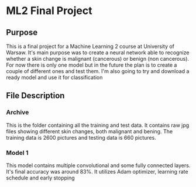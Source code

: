 # ML2 Final Project

## Purpose
This is a final project for a Machine Learning 2 course at University of Warsaw. It's main purpose was to create a neural network able to recognize whether a skin change is malignant (cancerous) or benign (non cancerous).
For now there is only one model but in the future the plan is to create a couple of different ones and test them. I'm also going to try and download a ready model and use it for classification

## File Description

### Archive

This is the folder containing all the training and test data. It contains raw jpg files showing different skin changes, both malignant and bening. The training data is 2600 pictures and testing data is 660 pictures. 

### Model 1  

This model contains multiple convolutional and some fully connected layers. It's final accuracy was around 83%. It utilizes Adam optimizer, learning rate schedule and early stopping 




